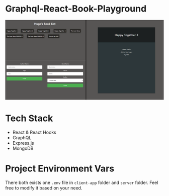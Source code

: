 # Graphql-React-Book-Playground

![Playground UI](./example.png)

# Tech Stack

-   React & React Hooks
-   GraphQL
-   Express.js
-   MongoDB

# Project Environment Vars

There both exists one `.env` file in `client-app` folder and `server` folder.
Feel free to modify it based on your need.
